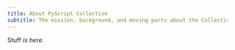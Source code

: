 ```yaml
---
title: About PyScript Collective
subtitle: The mission, background, and moving parts about the Collective.
---
```


Stuff *is here*.
